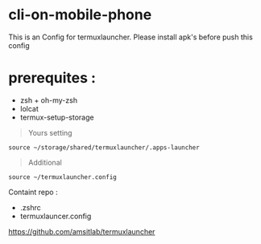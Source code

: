 # cli-on-mobile-phone
This is an Config for termuxlauncher.
Please install apk's before push this config

# prerequites :
- zsh + oh-my-zsh
- lolcat
- termux-setup-storage

> Yours setting
```
source ~/storage/shared/termuxlauncher/.apps-launcher
```
> Additional
```
source ~/termuxlauncher.config
```

Containt repo :
- .zshrc
- termuxlauncer.config

https://github.com/amsitlab/termuxlauncher
